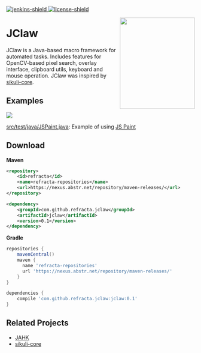 [jenkins]: https://jenkins.abstr.net/job/JClaw/
[license]: https://github.com/refracta/jclaw/tree/main/LICENSE
[jenkins-shield]: https://img.shields.io/badge/Download-Jenkins-brightgreen.svg
[license-shield]: https://img.shields.io/badge/License-MIT-lightgrey.svg
[ ![jenkins-shield][] ][jenkins]
[ ![license-shield][] ][license]

<img align="right" src="https://user-images.githubusercontent.com/58779799/115257731-56840f80-a16b-11eb-9f7d-328b8aa85170.png" width="200" height="243">

# JClaw

JClaw is a Java-based macro framework for automated tasks. Includes features for OpenCV-based pixel search, overlay interface, clipboard utils, keyboard and mouse operation. JClaw was inspired by [sikuli-core](https://github.com/sikuli/sikuli-core).

## Examples
![](https://user-images.githubusercontent.com/58779799/115538576-0033df80-a2d7-11eb-94a7-1da9b53a0a8b.gif)

[src/test/java/JSPaint.java](https://github.com/refracta/jclaw/blob/main/src/test/java/JSPaint.java): Example of using [JS Paint](https://github.com/1j01/jspaint)


## Download
**Maven**
```xml
<repository>
    <id>refracta</id>
    <name>refracta-repositories</name>
    <url>https://nexus.abstr.net/repository/maven-releases/</url>
</repository>
```
```xml
<dependency>
    <groupId>com.github.refracta.jclaw</groupId>
    <artifactId>jclaw</artifactId>
    <version>0.1</version>
</dependency>
```
**Gradle**
```gradle
repositories {
    mavenCentral()
    maven {
      name 'refracta-repositories'
      url 'https://nexus.abstr.net/repository/maven-releases/'
    }
}
```
```gradle
dependencies {
    compile 'com.github.refracta.jclaw:jclaw:0.1'
}
```
## Related Projects
 - [JAHK](https://github.com/refracta/jahk)
 - [sikuli-core](https://github.com/sikuli/sikuli-core)
